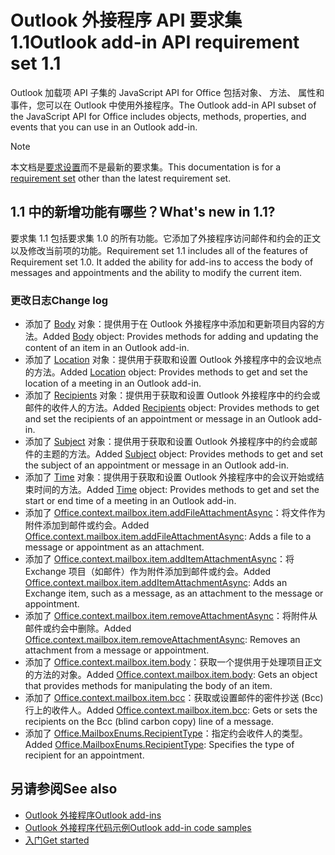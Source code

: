 # <a name="outlook-add-in-api-requirement-set-11"></a><span data-ttu-id="f6197-101">Outlook 外接程序 API 要求集 1.1</span><span class="sxs-lookup"><span data-stu-id="f6197-101">Outlook add-in API requirement set 1.1</span></span>

<span data-ttu-id="f6197-102">Outlook 加载项 API 子集的 JavaScript API for Office 包括对象、 方法、 属性和事件，您可以在 Outlook 中使用外接程序。</span><span class="sxs-lookup"><span data-stu-id="f6197-102">The Outlook add-in API subset of the JavaScript API for Office includes objects, methods, properties, and events that you can use in an Outlook add-in.</span></span>

> [!NOTE]
> <span data-ttu-id="f6197-103">本文档是[要求设置](/javascript/office/requirement-sets/outlook-api-requirement-sets)而不是最新的要求集。</span><span class="sxs-lookup"><span data-stu-id="f6197-103">This documentation is for a [requirement set](/javascript/office/requirement-sets/outlook-api-requirement-sets) other than the latest requirement set.</span></span> 

## <a name="whats-new-in-11"></a><span data-ttu-id="f6197-104">1.1 中的新增功能有哪些？</span><span class="sxs-lookup"><span data-stu-id="f6197-104">What's new in 1.1?</span></span>

<span data-ttu-id="f6197-p101">要求集 1.1 包括要求集 1.0 的所有功能。它添加了外接程序访问邮件和约会的正文以及修改当前项的功能。</span><span class="sxs-lookup"><span data-stu-id="f6197-p101">Requirement set 1.1 includes all of the features of Requirement set 1.0. It added the ability for add-ins to access the body of messages and appointments and the ability to modify the current item.</span></span>

### <a name="change-log"></a><span data-ttu-id="f6197-107">更改日志</span><span class="sxs-lookup"><span data-stu-id="f6197-107">Change log</span></span>

- <span data-ttu-id="f6197-108">添加了 [Body](/javascript/api/outlook_1_1/office.body) 对象：提供用于在 Outlook 外接程序中添加和更新项目内容的方法。</span><span class="sxs-lookup"><span data-stu-id="f6197-108">Added [Body](/javascript/api/outlook_1_1/office.body) object: Provides methods for adding and updating the content of an item in an Outlook add-in.</span></span>
- <span data-ttu-id="f6197-109">添加了 [Location](/javascript/api/outlook_1_1/office.location) 对象：提供用于获取和设置 Outlook 外接程序中的会议地点的方法。</span><span class="sxs-lookup"><span data-stu-id="f6197-109">Added [Location](/javascript/api/outlook_1_1/office.location) object: Provides methods to get and set the location of a meeting in an Outlook add-in.</span></span>
- <span data-ttu-id="f6197-110">添加了 [Recipients](/javascript/api/outlook_1_1/office.recipients) 对象：提供用于获取和设置 Outlook 外接程序中的约会或邮件的收件人的方法。</span><span class="sxs-lookup"><span data-stu-id="f6197-110">Added [Recipients](/javascript/api/outlook_1_1/office.recipients) object: Provides methods to get and set the recipients of an appointment or message in an Outlook add-in.</span></span>
- <span data-ttu-id="f6197-111">添加了 [Subject](/javascript/api/outlook_1_1/office.subject) 对象：提供用于获取和设置 Outlook 外接程序中的约会或邮件的主题的方法。</span><span class="sxs-lookup"><span data-stu-id="f6197-111">Added [Subject](/javascript/api/outlook_1_1/office.subject) object: Provides methods to get and set the subject of an appointment or message in an Outlook add-in.</span></span>
- <span data-ttu-id="f6197-112">添加了 [Time](/javascript/api/outlook_1_1/office.time) 对象：提供用于获取和设置 Outlook 外接程序中的会议开始或结束时间的方法。</span><span class="sxs-lookup"><span data-stu-id="f6197-112">Added [Time](/javascript/api/outlook_1_1/office.time) object: Provides methods to get and set the start or end time of a meeting in an Outlook add-in.</span></span>
- <span data-ttu-id="f6197-113">添加了 [Office.context.mailbox.item.addFileAttachmentAsync](office.context.mailbox.item.md#addfileattachmentasyncuri-attachmentname-options-callback)：将文件作为附件添加到邮件或约会。</span><span class="sxs-lookup"><span data-stu-id="f6197-113">Added [Office.context.mailbox.item.addFileAttachmentAsync](office.context.mailbox.item.md#addfileattachmentasyncuri-attachmentname-options-callback): Adds a file to a message or appointment as an attachment.</span></span>
- <span data-ttu-id="f6197-114">添加了 [Office.context.mailbox.item.addItemAttachmentAsync](office.context.mailbox.item.md#additemattachmentasyncitemid-attachmentname-options-callback)：将 Exchange 项目（如邮件）作为附件添加到邮件或约会。</span><span class="sxs-lookup"><span data-stu-id="f6197-114">Added [Office.context.mailbox.item.addItemAttachmentAsync](office.context.mailbox.item.md#additemattachmentasyncitemid-attachmentname-options-callback): Adds an Exchange item, such as a message, as an attachment to the message or appointment.</span></span>
- <span data-ttu-id="f6197-115">添加了 [Office.context.mailbox.item.removeAttachmentAsync](office.context.mailbox.item.md#removeattachmentasyncattachmentid-options-callback)：将附件从邮件或约会中删除。</span><span class="sxs-lookup"><span data-stu-id="f6197-115">Added [Office.context.mailbox.item.removeAttachmentAsync](office.context.mailbox.item.md#removeattachmentasyncattachmentid-options-callback): Removes an attachment from a message or appointment.</span></span>
- <span data-ttu-id="f6197-116">添加了 [Office.context.mailbox.item.body](office.context.mailbox.item.md#body-bodyjavascriptapioutlook11officebody)：获取一个提供用于处理项目正文的方法的对象。</span><span class="sxs-lookup"><span data-stu-id="f6197-116">Added [Office.context.mailbox.item.body](office.context.mailbox.item.md#body-bodyjavascriptapioutlook11officebody): Gets an object that provides methods for manipulating the body of an item.</span></span>
- <span data-ttu-id="f6197-117">添加了 [Office.context.mailbox.item.bcc](office.context.mailbox.item.md#bcc-recipientsjavascriptapioutlook11officerecipients)：获取或设置邮件的密件抄送 (Bcc) 行上的收件人。</span><span class="sxs-lookup"><span data-stu-id="f6197-117">Added [Office.context.mailbox.item.bcc](office.context.mailbox.item.md#bcc-recipientsjavascriptapioutlook11officerecipients): Gets or sets the recipients on the Bcc (blind carbon copy) line of a message.</span></span>
- <span data-ttu-id="f6197-118">添加了 [Office.MailboxEnums.RecipientType](/javascript/api/outlook_1_1/office.mailboxenums.recipienttype)：指定约会收件人的类型。</span><span class="sxs-lookup"><span data-stu-id="f6197-118">Added [Office.MailboxEnums.RecipientType](/javascript/api/outlook_1_1/office.mailboxenums.recipienttype): Specifies the type of recipient for an appointment.</span></span>

## <a name="see-also"></a><span data-ttu-id="f6197-119">另请参阅</span><span class="sxs-lookup"><span data-stu-id="f6197-119">See also</span></span>

- [<span data-ttu-id="f6197-120">Outlook 外接程序</span><span class="sxs-lookup"><span data-stu-id="f6197-120">Outlook add-ins</span></span>](https://docs.microsoft.com/outlook/add-ins/)
- [<span data-ttu-id="f6197-121">Outlook 外接程序代码示例</span><span class="sxs-lookup"><span data-stu-id="f6197-121">Outlook add-in code samples</span></span>](https://developer.microsoft.com/outlook/gallery/?filterBy=Outlook,Samples,Add-ins)
- [<span data-ttu-id="f6197-122">入门</span><span class="sxs-lookup"><span data-stu-id="f6197-122">Get started</span></span>](https://docs.microsoft.com/outlook/add-ins/quick-start)